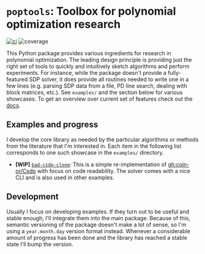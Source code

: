 # `poptools`: Toolbox for polynomial optimization research

[![ci](https://github.com/lcwllmr/poptools/actions/workflows/ci.yml/badge.svg)](https://github.com/lcwllmr/poptools/actions/workflows/ci.yml)
![coverage](https://lcwllmr.github.io/poptools/badges/coverage.svg)

This Python package provides various ingredients for research in polynomial optimization.
The leading design principle is providing just the right set of tools to quickly and intuitively sketch algorithms and perform experiments.
For instance, while the package doesn't provide a fully-featured SDP solver, it does provide all routines needed to write one in a few lines (e.g. parsing SDP data from a file, PD line search, dealing with block matrices, etc.).
See `examples/` and the section below for various showcases.
To get an overview over current set of features check out the [docs](https://lcwllmr.github.io/poptools).

## Examples and progress

I develop the core library as needed by the particular algorithms or methods from the literature that I'm interested in.
Each item in the following list corresponds to one such showcase in the `examples/` directory.

- **[WIP]** [`bad-csdp-clone`](examples/bad-csdp-clone/): This is a simple re-implementation of [gh:coin-or/Csdp](https://github.com/coin-or/Csdp) with focus on code readability. The solver comes with a nice CLI and is also used in other examples.

## Development

Usually I focus on developing examples.
If they turn out to be useful and stable enough, I'll integrate them into the main package.
Because of this, semantic versioning of the package doesn't make a lot of sense, so I'm using a `year.month.day` version format instead. 
Whenever a considerable amount of progress has been done and the library has reached a stable state I'll bump the version.